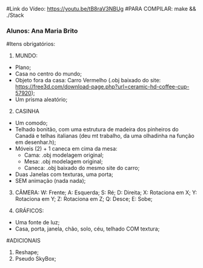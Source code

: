 #Link do Vídeo: https://youtu.be/tB8raV3NBUg
#PARA COMPILAR: make && ./Stack

### Alunos: Ana Maria Brito

#Itens obrigatórios: 

1. MUNDO:
* Plano;
* Casa no centro do mundo;
* Objeto fora da casa: Carro Vermelho (.obj baixado do site:  https://free3d.com/download-page.php?url=ceramic-hd-coffee-cup-57920);
* Um prisma aleatório;

2. CASINHA
* Um comodo;
* Telhado bonitão, com uma estrutura de madeira dos pinheiros do Canadá e telhas italianas (deu mt trabalho, da uma olhadinha na função em desenhar.h);
* Móveis (2) + 1 caneca em cima da mesa: 
	- Cama: .obj modelagem original;
	- Mesa: .obj modelagem original;
	- Caneca: .obj baixado do mesmo site do carro;
* Duas Janelas com texturas, uma porta;
* SEM animação (nada nada);

3. CÂMERA:
	W: Frente;
	A: Esquerda;
	S: Ré;
	D: Direita;
	X: Rotaciona em X;
	Y: Rotaciona em Y;
	Z: Rotaciona em Z;
	Q: Desce;
	E: Sobe;

4. GRÁFICOS:
* Uma fonte de luz;
* Casa, porta, janela, chão, solo, céu, telhado COM textura;

#ADICIONAIS

1. Reshape;
2. Pseudo SkyBox;
